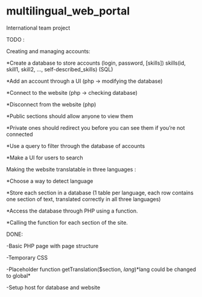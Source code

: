 # multilingual_web_portal
International team project

TODO :

Creating and managing accounts:

*Create a database to store accounts (login, password, [skills])     skills(id, skill1, skill2, …, self-described_skills) (SQL)

*Add an account through a UI (php -> modifying the database)

*Connect to the website (php -> checking database)

*Disconnect from the website (php)

*Public sections should allow anyone to view them

*Private ones should redirect you before you can see them if you’re not connected

*Use a query to filter through the database of accounts

*Make a UI for users to search

Making the website translatable in three languages :

*Choose a way to detect language

*Store each section in a database (1 table per language, each row contains one section of text, translated correctly in all three languages) 

*Access the database through PHP using a function.

*Calling the function for each section of the site.

DONE:

-Basic PHP page with page structure

-Temporary CSS

-Placeholder function getTranslation($section, $lang)  *$lang could be changed to global*

-Setup host for database and website

